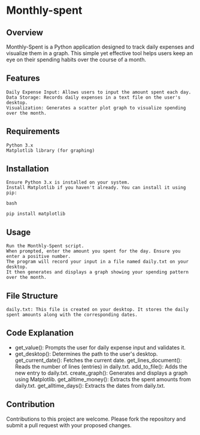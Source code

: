 # Monthly-spent

## Overview

Monthly-Spent is a Python application designed to track daily expenses and visualize them in a graph. This simple yet effective tool helps users keep an eye on their spending habits over the course of a month.
## Features

    Daily Expense Input: Allows users to input the amount spent each day.
    Data Storage: Records daily expenses in a text file on the user's desktop.
    Visualization: Generates a scatter plot graph to visualize spending over the month.

## Requirements

    Python 3.x
    Matplotlib library (for graphing)

## Installation

    Ensure Python 3.x is installed on your system.
    Install Matplotlib if you haven't already. You can install it using pip:

    bash

    pip install matplotlib

## Usage

    Run the Monthly-Spent script.
    When prompted, enter the amount you spent for the day. Ensure you enter a positive number.
    The program will record your input in a file named daily.txt on your desktop.
    It then generates and displays a graph showing your spending pattern over the month.

## File Structure

    daily.txt: This file is created on your desktop. It stores the daily spent amounts along with the corresponding dates.

## Code Explanation

* get_value(): Prompts the user for daily expense input and validates it.
* get_desktop(): Determines the path to the user's desktop.
get_current_date(): Fetches the current date.
get_lines_document(): Reads the number of lines (entries) in daily.txt.
add_to_file(): Adds the new entry to daily.txt.
create_graph(): Generates and displays a graph using Matplotlib.
get_alltime_money(): Extracts the spent amounts from daily.txt.
get_alltime_days(): Extracts the dates from daily.txt.

## Contribution

Contributions to this project are welcome. Please fork the repository and submit a pull request with your proposed changes.
